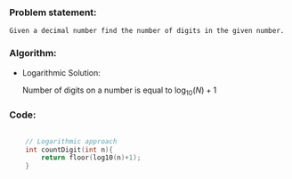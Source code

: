 ### Problem statement: 

    Given a decimal number find the number of digits in the given number.

### Algorithm:

- Logarithmic Solution:
  
    Number of digits on a number is equal to $\log_{10} (N)+1$


### Code:

``` cpp

    // Logarithmic approach
    int countDigit(int n){
        return floor(log10(n)+1);
    }

```